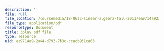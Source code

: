```yaml
---
description: ''
file: null
file_location: /coursemedia/18-06sc-linear-algebra-fall-2011/ea9714a92a64d7937b3cccacb931ca63_osh80YCg_GM.pdf
file_type: application/pdf
resourcetype: Document
title: 3play pdf file
type: resource
uid: ea9714a9-2a64-d793-7b3c-ccacb931ca63
---
```

